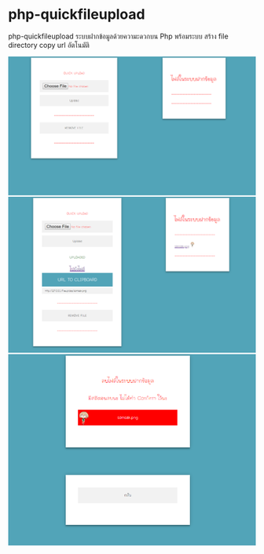 # php-quickfileupload
php-quickfileupload ระบบฝากข้อมูลด้วยความะดวกบน Php พร้อมระบบ สร้าง file directory copy url อัตโนมัติ


![Screenshot](fileupload/rm1.png)
![Screenshot](fileupload/rm2.png)
![Screenshot](fileupload/rm3.png)

